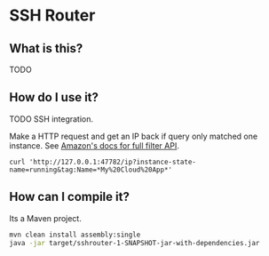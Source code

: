 SSH Router
==========

What is this?
-------------

TODO

How do I use it?
----------------

TODO SSH integration.

Make a HTTP request and get an IP back if query only matched one instance.
See [Amazon's docs for full filter API](http://docs.amazonwebservices.com/AWSEC2/latest/APIReference/index.html?ApiReference-query-DescribeInstances.html).
```
curl 'http://127.0.0.1:47782/ip?instance-state-name=running&tag:Name=*My%20Cloud%20App*'
```

How can I compile it?
---------------------

Its a Maven project.

```sh
mvn clean install assembly:single
java -jar target/sshrouter-1-SNAPSHOT-jar-with-dependencies.jar
```

